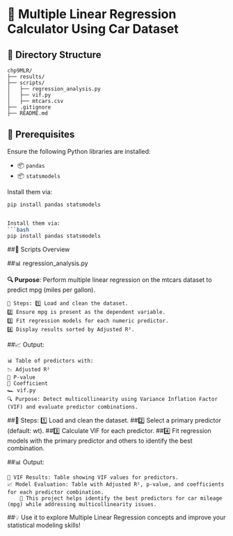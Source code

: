 

# 🚗 Multiple Linear Regression Calculator Using Car Dataset

## 📂 Directory Structure

```
chp9MLR/
├── results/
├── scripts/
│   ├── regression_analysis.py
│   ├── vif.py
│   ├── mtcars.csv
├── .gitignore
├── README.md
```


## 🔧 Prerequisites
Ensure the following Python libraries are installed:
- 📦 `pandas`
- 📦 `statsmodels`

Install them via:
```bash
pip install pandas statsmodels


Install them via:
```bash
pip install pandas statsmodels
```



##📜 Scripts Overview

##📊 regression_analysis.py

**🔍 Purpose**: Perform multiple linear regression on the mtcars dataset to predict mpg (miles per gallon).

    📌 Steps: 1️⃣ Load and clean the dataset.
    2️⃣ Ensure mpg is present as the dependent variable.
    3️⃣ Fit regression models for each numeric predictor.
    4️⃣ Display results sorted by Adjusted R².

##📈 Output:

    📊 Table of predictors with:
    📉 Adjusted R²
    📌 P-value
    🧩 Coefficient
    🏎️ vif.py
    🔍 Purpose: Detect multicollinearity using Variance Inflation Factor (VIF) and evaluate predictor combinations.

##📌 Steps: 1️⃣ Load and clean the dataset.
##2️⃣ Select a primary predictor (default: wt).
##3️⃣ Calculate VIF for each predictor.
##4️⃣ Fit regression models with the primary predictor and others to identify the best combination.

##📊 Output:

    🧐 VIF Results: Table showing VIF values for predictors.
    📈 Model Evaluation: Table with Adjusted R², p-value, and coefficients for each predictor combination.
        🚀 This project helps identify the best predictors for car mileage (mpg) while addressing multicollinearity issues.



##💡 Use it to explore Multiple Linear Regression concepts and improve your statistical modeling skills!







